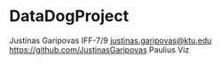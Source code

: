 # DataDogProject

Justinas Garipovas IFF-7/9 justinas.garipovas@ktu.edu https://github.com/JustinasGaripovas
Paulius Viz
